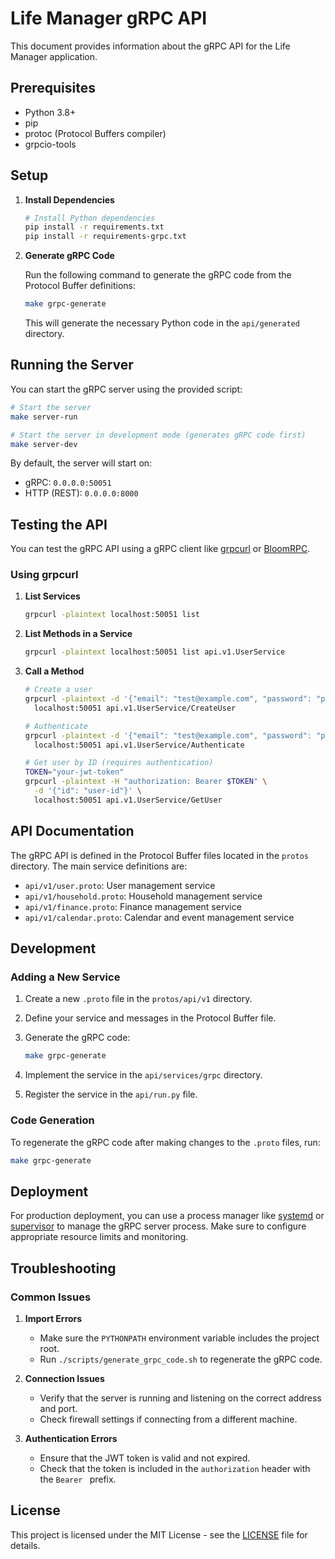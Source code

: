 # Life Manager gRPC API

This document provides information about the gRPC API for the Life Manager application.

## Prerequisites

- Python 3.8+
- pip
- protoc (Protocol Buffers compiler)
- grpcio-tools

## Setup

1. **Install Dependencies**

   ```bash
   # Install Python dependencies
   pip install -r requirements.txt
   pip install -r requirements-grpc.txt
   ```

2. **Generate gRPC Code**

   Run the following command to generate the gRPC code from the Protocol Buffer definitions:

   ```bash
   make grpc-generate
   ```

   This will generate the necessary Python code in the `api/generated` directory.

## Running the Server

You can start the gRPC server using the provided script:

```bash
# Start the server
make server-run

# Start the server in development mode (generates gRPC code first)
make server-dev
```

By default, the server will start on:
- gRPC: `0.0.0.0:50051`
- HTTP (REST): `0.0.0.0:8000`

## Testing the API

You can test the gRPC API using a gRPC client like [grpcurl](https://github.com/fullstorydev/grpcurl) or [BloomRPC](https://github.com/bloomrpc/bloomrpc).

### Using grpcurl

1. **List Services**

   ```bash
   grpcurl -plaintext localhost:50051 list
   ```

2. **List Methods in a Service**

   ```bash
   grpcurl -plaintext localhost:50051 list api.v1.UserService
   ```

3. **Call a Method**

   ```bash
   # Create a user
   grpcurl -plaintext -d '{"email": "test@example.com", "password": "password123", "full_name": "Test User"}' \
     localhost:50051 api.v1.UserService/CreateUser
   
   # Authenticate
   grpcurl -plaintext -d '{"email": "test@example.com", "password": "password123"}' \
     localhost:50051 api.v1.UserService/Authenticate
   
   # Get user by ID (requires authentication)
   TOKEN="your-jwt-token"
   grpcurl -plaintext -H "authorization: Bearer $TOKEN" \
     -d '{"id": "user-id"}' \
     localhost:50051 api.v1.UserService/GetUser
   ```

## API Documentation

The gRPC API is defined in the Protocol Buffer files located in the `protos` directory. The main service definitions are:

- `api/v1/user.proto`: User management service
- `api/v1/household.proto`: Household management service
- `api/v1/finance.proto`: Finance management service
- `api/v1/calendar.proto`: Calendar and event management service

## Development

### Adding a New Service

1. Create a new `.proto` file in the `protos/api/v1` directory.
2. Define your service and messages in the Protocol Buffer file.
3. Generate the gRPC code:

   ```bash
   make grpc-generate
   ```

4. Implement the service in the `api/services/grpc` directory.
5. Register the service in the `api/run.py` file.

### Code Generation

To regenerate the gRPC code after making changes to the `.proto` files, run:

```bash
make grpc-generate
```

## Deployment

For production deployment, you can use a process manager like [systemd](https://systemd.io/) or [supervisor](http://supervisord.org/) to manage the gRPC server process. Make sure to configure appropriate resource limits and monitoring.

## Troubleshooting

### Common Issues

1. **Import Errors**
   - Make sure the `PYTHONPATH` environment variable includes the project root.
   - Run `./scripts/generate_grpc_code.sh` to regenerate the gRPC code.

2. **Connection Issues**
   - Verify that the server is running and listening on the correct address and port.
   - Check firewall settings if connecting from a different machine.

3. **Authentication Errors**
   - Ensure that the JWT token is valid and not expired.
   - Check that the token is included in the `authorization` header with the `Bearer ` prefix.

## License

This project is licensed under the MIT License - see the [LICENSE](LICENSE) file for details.
